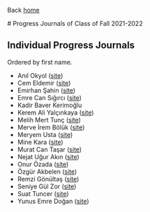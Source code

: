 Back [home](https://mef-bda503.github.io)

# Progress Journals of Class of Fall 2021-2022

## Individual Progress Journals

Ordered by first name.

- Anıl Okyol ([site](https://pjournal.github.io/mef05-okyolanil/))
- Cem Eldemir ([site](https://pjournal.github.io/mef05-cemeldemir/))
- Emirhan Şahin ([site](https://pjournal.github.io/mef05-liophire/))
- Emre Can Sığırcı ([site](https://pjournal.github.io/mef05-emrecansi/))
- Kadir Baver Kerimoğlu
- Kerem Ali Yalçınkaya ([site](https://pjournal.github.io/mef05-keremlyalcinkaya/))
- Melih Mert Tunç ([site](https://pjournal.github.io/mef05-mmerttunc/))
- Merve İrem Bölük ([site](https://pjournal.github.io/mef05-merveirem/))
- Meryem Usta ([site](https://pjournal.github.io/mef05-ustame/))
- Mine Kara ([site](https://pjournal.github.io/mef05-MineKara95/))
- Murat Can Taşar ([site](https://pjournal.github.io/mef05-https://pjournal.github.io/mef05-mctasar//))
- Nejat Uğur Akın ([site](https://pjournal.github.io/mef05-nejatugurakin/))
- Onur Özada ([site](https://pjournal.github.io/mef05-OOzada/))
- Özgür Akbelen ([site](https://pjournal.github.io/mef05-akbeleno/))
- Remzi Gönültaş ([site](https://pjournal.github.io/mef05-remziog/))
- Seniye Gül Zor ([site](https://pjournal.github.io/mef05-gulzorr/))
- Suat Tuncer ([site](https://pjournal.github.io/mef05-stuncers/))
- Yunus Emre Doğan ([site](https://pjournal.github.io/mef05-yunusemre91/))
